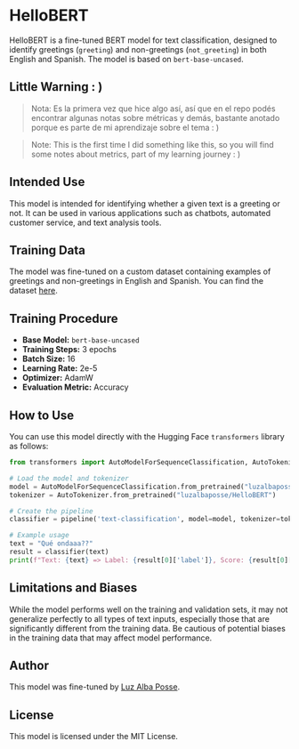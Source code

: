 # HelloBERT

HelloBERT is a fine-tuned BERT model for text classification, designed to identify greetings (`greeting`) and non-greetings (`not_greeting`) in both English and Spanish. The model is based on `bert-base-uncased`.

## Little Warning : )
> Nota: Es la primera vez que hice algo así, así que en el repo podés encontrar algunas notas sobre métricas y demás, bastante anotado porque es parte de mi aprendizaje sobre el tema : )

> Note: This is the first time I did something like this, so you will find some notes about metrics, part of my learning journey : )

## Intended Use

This model is intended for identifying whether a given text is a greeting or not. It can be used in various applications such as chatbots, automated customer service, and text analysis tools.

## Training Data

The model was fine-tuned on a custom dataset containing examples of greetings and non-greetings in English and Spanish. You can find the dataset [here](https://github.com/luzalbaposse/HelloBERT/tree/main). 

## Training Procedure

- **Base Model:** `bert-base-uncased`
- **Training Steps:** 3 epochs
- **Batch Size:** 16
- **Learning Rate:** 2e-5
- **Optimizer:** AdamW
- **Evaluation Metric:** Accuracy

## How to Use

You can use this model directly with the Hugging Face `transformers` library as follows:

```python
from transformers import AutoModelForSequenceClassification, AutoTokenizer, pipeline

# Load the model and tokenizer
model = AutoModelForSequenceClassification.from_pretrained("luzalbaposse/HelloBERT")
tokenizer = AutoTokenizer.from_pretrained("luzalbaposse/HelloBERT")

# Create the pipeline
classifier = pipeline('text-classification', model=model, tokenizer=tokenizer)

# Example usage
text = "Qué ondaaa??"
result = classifier(text)
print(f"Text: {text} => Label: {result[0]['label']}, Score: {result[0]['score']}")
```

## Limitations and Biases

While the model performs well on the training and validation sets, it may not generalize perfectly to all types of text inputs, especially those that are significantly different from the training data. Be cautious of potential biases in the training data that may affect model performance.

## Author

This model was fine-tuned by [Luz Alba Posse](https://huggingface.co/luzalbaposse).

## License

This model is licensed under the MIT License.
